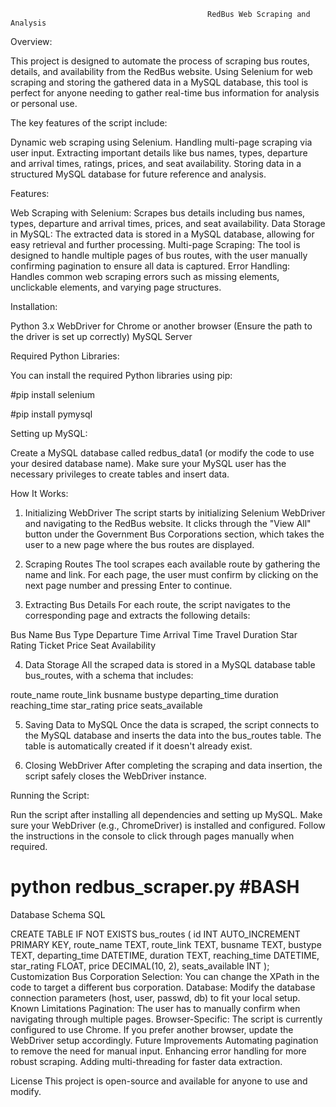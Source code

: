                                                 RedBus Web Scraping and Analysis
Overview:

This project is designed to automate the process of scraping bus routes, details, and availability from the RedBus website. Using Selenium for web scraping and storing the gathered data in a MySQL database, this tool is perfect for anyone needing to gather real-time bus information for analysis or personal use.

The key features of the script include:

Dynamic web scraping using Selenium.
Handling multi-page scraping via user input.
Extracting important details like bus names, types, departure and arrival times, ratings, prices, and seat availability.
Storing data in a structured MySQL database for future reference and analysis.

Features:

Web Scraping with Selenium: Scrapes bus details including bus names, types, departure and arrival times, prices, and seat availability.
Data Storage in MySQL: The extracted data is stored in a MySQL database, allowing for easy retrieval and further processing.
Multi-page Scraping: The tool is designed to handle multiple pages of bus routes, with the user manually confirming pagination to ensure all data is captured.
Error Handling: Handles common web scraping errors such as missing elements, unclickable elements, and varying page structures.

Installation:

Python 3.x
WebDriver for Chrome or another browser (Ensure the path to the driver is set up correctly)
MySQL Server

Required Python Libraries:

You can install the required Python libraries using pip:

#pip install selenium

#pip install pymysql

Setting up MySQL:

Create a MySQL database called redbus_data1 (or modify the code to use your desired database name). Make sure your MySQL user has the necessary privileges to create tables and insert data.

How It Works:

1. Initializing WebDriver
The script starts by initializing Selenium WebDriver and navigating to the RedBus website. It clicks through the "View All" button under the Government Bus Corporations section, which takes the user to a new page where the bus routes are displayed.

2. Scraping Routes
The tool scrapes each available route by gathering the name and link. For each page, the user must confirm by clicking on the next page number and pressing Enter to continue.

3. Extracting Bus Details
For each route, the script navigates to the corresponding page and extracts the following details:

Bus Name
Bus Type
Departure Time
Arrival Time
Travel Duration
Star Rating
Ticket Price
Seat Availability

4. Data Storage
All the scraped data is stored in a MySQL database table bus_routes, with a schema that includes:

route_name
route_link
busname
bustype
departing_time
duration
reaching_time
star_rating
price
seats_available

5. Saving Data to MySQL
Once the data is scraped, the script connects to the MySQL database and inserts the data into the bus_routes table. The table is automatically created if it doesn't already exist.

6. Closing WebDriver
After completing the scraping and data insertion, the script safely closes the WebDriver instance.

Running the Script:

Run the script after installing all dependencies and setting up MySQL.
Make sure your WebDriver (e.g., ChromeDriver) is installed and configured.
Follow the instructions in the console to click through pages manually when required.

# python redbus_scraper.py #BASH

Database Schema
SQL

CREATE TABLE IF NOT EXISTS bus_routes (
    id INT AUTO_INCREMENT PRIMARY KEY,
    route_name TEXT,
    route_link TEXT,
    busname TEXT,
    bustype TEXT,
    departing_time DATETIME,
    duration TEXT,
    reaching_time DATETIME,
    star_rating FLOAT,
    price DECIMAL(10, 2),
    seats_available INT
);
Customization
Bus Corporation Selection: You can change the XPath in the code to target a different bus corporation.
Database: Modify the database connection parameters (host, user, passwd, db) to fit your local setup.
Known Limitations
Pagination: The user has to manually confirm when navigating through multiple pages.
Browser-Specific: The script is currently configured to use Chrome. If you prefer another browser, update the WebDriver setup accordingly.
Future Improvements
Automating pagination to remove the need for manual input.
Enhancing error handling for more robust scraping.
Adding multi-threading for faster data extraction.


License
This project is open-source and available for anyone to use and modify.

